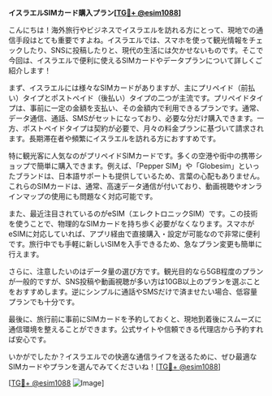 **イスラエルSIMカード購入プラン[[TG💪+ @esim1088](https://t.me/s/esim1088)]**

こんにちは！海外旅行やビジネスでイスラエルを訪れる方にとって、現地での通信手段はとても重要ですよね。イスラエルでは、スマホを使って観光情報をチェックしたり、SNSに投稿したりと、現代の生活には欠かせないものです。そこで今回は、イスラエルで便利に使えるSIMカードやデータプランについて詳しくご紹介します！

まず、イスラエルには様々なSIMカードがありますが、主にプリペイド（前払い）タイプとポストペイド（後払い）タイプの二つが主流です。プリペイドタイプは、事前に一定の金額を支払い、その金額内で利用できるプランです。通常、データ通信、通話、SMSがセットになっており、必要な分だけ購入できます。一方、ポストペイドタイプは契約が必要で、月々の料金プランに基づいて請求されます。長期滞在者や頻繁にイスラエルを訪れる方におすすめです。

特に観光客に人気なのがプリペイドSIMカードです。多くの空港や街中の携帯ショップで簡単に購入できます。例えば、「Pepper SIM」や「Globesim」といったブランドは、日本語サポートも提供しているため、言葉の心配もありません。これらのSIMカードは、通常、高速データ通信が付いており、動画視聴やオンラインマップの使用にも問題なく対応可能です。

また、最近注目されているのがeSIM（エレクトロニックSIM）です。この技術を使うことで、物理的なSIMカードを持ち歩く必要がなくなります。スマホがeSIMに対応していれば、アプリ経由で直接購入・設定が可能なので非常に便利です。旅行中でも手軽に新しいSIMを入手できるため、急なプラン変更も簡単に行えます。

さらに、注意したいのはデータ量の選び方です。観光目的なら5GB程度のプランが一般的ですが、SNS投稿や動画視聴が多い方は10GB以上のプランを選ぶことをおすすめします。逆にシンプルに通話やSMSだけで済ませたい場合、低容量プランでも十分です。

最後に、旅行前に事前にSIMカードを予約しておくと、現地到着後にスムーズに通信環境を整えることができます。公式サイトや信頼できる代理店から予約すれば安心です。

いかがでしたか？イスラエルでの快適な通信ライフを送るために、ぜひ最適なSIMカードやプランを選んでみてくださいね！[[TG💪+ @esim1088](https://t.me/s/esim1088)]

[[TG💪+ @esim1088](https://t.me/s/esim1088) ![Image](https://i.postimg.cc/Y0z9fWf4/image.png)]